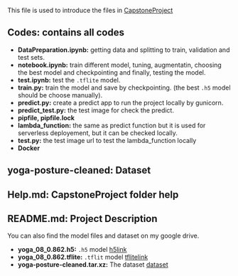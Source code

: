 This file is used to introduce the files in [CapstoneProject](https://github.com/LeilaRanjbar82/ML-zoomcamp-course-homework/tree/main/CapstoneProject)

## Codes: contains all codes
* **DataPreparation.ipynb:** getting data and splitting to train, validation and test sets.
* **notebook.ipynb:** train different model, tuning, augmentatin, choosing the best model and checkpointing and finally, testing the model.
* **test.ipynb:** test the `.tflite` model.
* **train.py:** train the model and save by checkpointing. (the best `.h5` model should be choose manually).
* **predict.py:** create a predict app to run the project locally by gunicorn.
* **predict_test.py:** the test image for check the predict.
* **pipfile, pipfile.lock**
* **lambda_function:** the same as predict function but it is used for serverless deployement, but it can be checked locally.
* **test.py:** the test image url to test the lambda_function locally
* **Docker**

## yoga-posture-cleaned: Dataset
## Help.md: CapstoneProject folder help
## README.md: Project Description

You can also find the model files and dataset on my google drive.
* **yoga_08_0.862.h5:** `.h5` model [h5link](https://drive.google.com/drive/folders/1CKu7hcxSxO8r2zUqebE0f0O6hyGCW-td?usp=sharing)
* **yoga_08_0.862.tflite:** `.tflit` model [tflitelink](https://drive.google.com/drive/folders/1CKu7hcxSxO8r2zUqebE0f0O6hyGCW-td?usp=sharing)
* **yoga-posture-cleaned.tar.xz:** The dataset [dataset](https://drive.google.com/drive/folders/1CKu7hcxSxO8r2zUqebE0f0O6hyGCW-td?usp=sharing)
